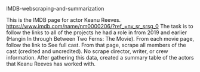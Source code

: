 IMDB-webscraping-and-summarization

This is the IMDB page for actor Keanu Reeves. https://www.imdb.com/name/nm0000206/?ref_=nv_sr_srsg_0
The task is to follow the links to all of the projects he had a role in from 2019 and earlier (Hangin In through Between Two Ferns: The Movie).
From each movie page, follow the link to See full cast. From that page, scrape all members of the cast (credited and uncredited). No scrape director, writer, or crew information.
After gathering this data, created a summary table of the actors that Keanu Reeves has worked with.
